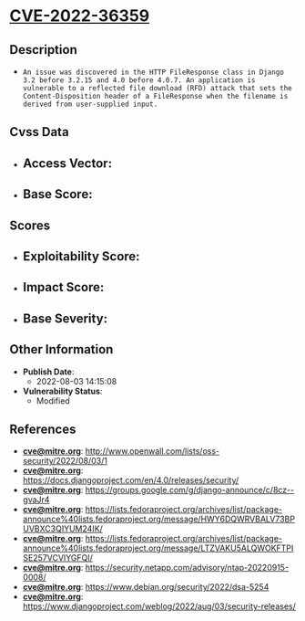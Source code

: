 
# [CVE-2022-36359](http://www.openwall.com/lists/oss-security/2022/08/03/1)

## Description

- `An issue was discovered in the HTTP FileResponse class in Django 3.2 before 3.2.15 and 4.0 before 4.0.7. An application is vulnerable to a reflected file download (RFD) attack that sets the Content-Disposition header of a FileResponse when the filename is derived from user-supplied input.`

## Cvss Data

- **Access Vector**:
  - 
- **Base Score**:
  - 

## Scores

- **Exploitability Score**:
  - 
- **Impact Score**:
  - 
- **Base Severity**:
  - 

## Other Information

- **Publish Date**:
  - 2022-08-03 14:15:08
- **Vulnerability Status**:
  - Modified

## References

- **cve@mitre.org**: http://www.openwall.com/lists/oss-security/2022/08/03/1
- **cve@mitre.org**: https://docs.djangoproject.com/en/4.0/releases/security/
- **cve@mitre.org**: https://groups.google.com/g/django-announce/c/8cz--gvaJr4
- **cve@mitre.org**: https://lists.fedoraproject.org/archives/list/package-announce%40lists.fedoraproject.org/message/HWY6DQWRVBALV73BPUVBXC3QIYUM24IK/
- **cve@mitre.org**: https://lists.fedoraproject.org/archives/list/package-announce%40lists.fedoraproject.org/message/LTZVAKU5ALQWOKFTPISE257VCVIYGFQI/
- **cve@mitre.org**: https://security.netapp.com/advisory/ntap-20220915-0008/
- **cve@mitre.org**: https://www.debian.org/security/2022/dsa-5254
- **cve@mitre.org**: https://www.djangoproject.com/weblog/2022/aug/03/security-releases/
